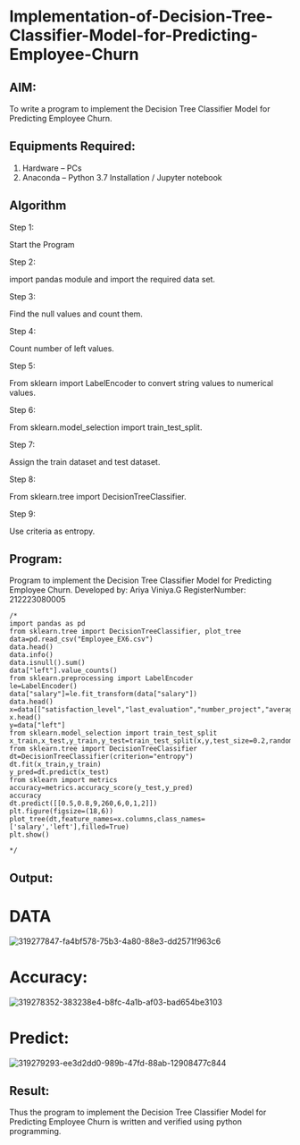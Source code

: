 # Implementation-of-Decision-Tree-Classifier-Model-for-Predicting-Employee-Churn

## AIM:
To write a program to implement the Decision Tree Classifier Model for Predicting Employee Churn.

## Equipments Required:
1. Hardware – PCs
2. Anaconda – Python 3.7 Installation / Jupyter notebook

## Algorithm
Step 1: 

Start the Program

Step 2:

import pandas module and import the required data set.

Step 3:

Find the null values and count them.

Step 4:

Count number of left values.

Step 5:

From sklearn import LabelEncoder to convert string values to numerical values.

Step 6:

From sklearn.model_selection import train_test_split.

Step 7:

Assign the train dataset and test dataset.

Step 8:

From sklearn.tree import DecisionTreeClassifier.

Step 9:

Use criteria as entropy.
## Program:
Program to implement the Decision Tree Classifier Model for Predicting Employee Churn.
Developed by: Ariya Viniya.G
RegisterNumber: 212223080005
```
/*
import pandas as pd
from sklearn.tree import DecisionTreeClassifier, plot_tree
data=pd.read_csv("Employee_EX6.csv")
data.head()
data.info()
data.isnull().sum()
data["left"].value_counts()
from sklearn.preprocessing import LabelEncoder
le=LabelEncoder()
data["salary"]=le.fit_transform(data["salary"])
data.head()
x=data[["satisfaction_level","last_evaluation","number_project","average_montly_hours","time_spend_company","Work_accident","promotion_last_5years","salary"]]
x.head()
y=data["left"]
from sklearn.model_selection import train_test_split
x_train,x_test,y_train,y_test=train_test_split(x,y,test_size=0.2,random_state=100)
from sklearn.tree import DecisionTreeClassifier
dt=DecisionTreeClassifier(criterion="entropy")
dt.fit(x_train,y_train)
y_pred=dt.predict(x_test)
from sklearn import metrics
accuracy=metrics.accuracy_score(y_test,y_pred)
accuracy
dt.predict([[0.5,0.8,9,260,6,0,1,2]])
plt.figure(figsize=(18,6))
plot_tree(dt,feature_names=x.columns,class_names=['salary','left'],filled=True)
plt.show()

*/
```

## Output:
# DATA #

![319277847-fa4bf578-75b3-4a80-88e3-dd2571f963c6](https://github.com/user-attachments/assets/dd06daca-48ba-4afd-9b19-aa85ec81d90b)
# Accuracy:

![319278352-383238e4-b8fc-4a1b-af03-bad654be3103](https://github.com/user-attachments/assets/4d05f743-0c4e-428c-8572-560c92f4d9be)
# Predict:

![319279293-ee3d2dd0-989b-47fd-88ab-12908477c844](https://github.com/user-attachments/assets/7593e2b3-901d-4ed1-9162-bee3f6554548)

## Result:
Thus the program to implement the  Decision Tree Classifier Model for Predicting Employee Churn is written and verified using python programming.
